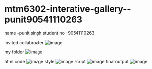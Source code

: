 # mtm6302-interative-gallery--punit90541110263
name -punit singh
student no -90541110263


invited collabroater
![image](https://github.com/user-attachments/assets/15242784-909e-4ae2-85b8-c1ac427532b7)

my folder 
![image](https://github.com/user-attachments/assets/a3bd483d-254e-4834-9f1c-f9690dc544bc)

html code 
![image](https://github.com/user-attachments/assets/df4fb30f-5347-449a-ac2a-182c2d412c7c)
style 
![image](https://github.com/user-attachments/assets/8802d097-be22-4262-a098-a0e0e1efe0d7)
script 
![image](https://github.com/user-attachments/assets/3b59fba7-ddd3-486d-bc54-fd78dd26656f)
final output 
![image](https://github.com/user-attachments/assets/8d7a918f-e69a-452a-bc50-567b539d8428)

